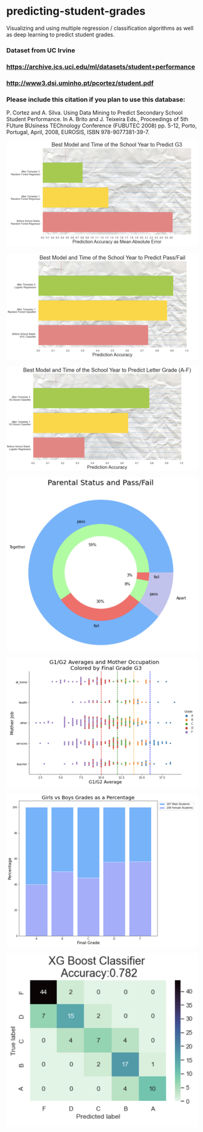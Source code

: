 # predicting-student-grades
Visualizing and using multiple regression / classification algorithms as well as deep learning to predict student grades.


### Dataset from UC Irvine

### https://archive.ics.uci.edu/ml/datasets/student+performance

### http://www3.dsi.uminho.pt/pcortez/student.pdf


### Please include this citation if you plan to use this database: 
P. Cortez and A. Silva. Using Data Mining to Predict Secondary School Student Performance. In A. Brito and J. Teixeira Eds., Proceedings of 5th FUture BUsiness TEChnology Conference (FUBUTEC 2008) pp. 5-12, Porto, Portugal, April, 2008, EUROSIS, ISBN 978-9077381-39-7. 


![Image description](https://github.com/sam-brady/predicting-student-grades/blob/master/images/Screen%20Shot%202020-04-23%20at%209.38.47%20AM.png)


![Image description](https://github.com/sam-brady/predicting-student-grades/blob/master/images/Screen%20Shot%202020-04-23%20at%209.52.04%20AM.png)

![Image description](https://github.com/sam-brady/predicting-student-grades/blob/master/images/Screen%20Shot%202020-04-23%20at%209.55.06%20AM.png)


![Image description](https://github.com/sam-brady/predicting-student-grades/blob/master/images/Screen%20Shot%202020-04-23%20at%2010.00.40%20AM.png)

![Image description](https://github.com/sam-brady/predicting-student-grades/blob/master/images/Screen%20Shot%202020-04-23%20at%2010.00.56%20AM.png)

![Image description](https://github.com/sam-brady/predicting-student-grades/blob/master/images/Screen%20Shot%202020-04-23%20at%2010.01.10%20AM.png)

![Image description](https://github.com/sam-brady/predicting-student-grades/blob/master/images/Screen%20Shot%202020-04-23%20at%2010.01.44%20AM.png)










